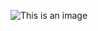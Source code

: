 
![This is an image](https://hpc.llnl.gov/sites/default/files/styles/with_sidebar_1_up/public/serialProblem.gif)
